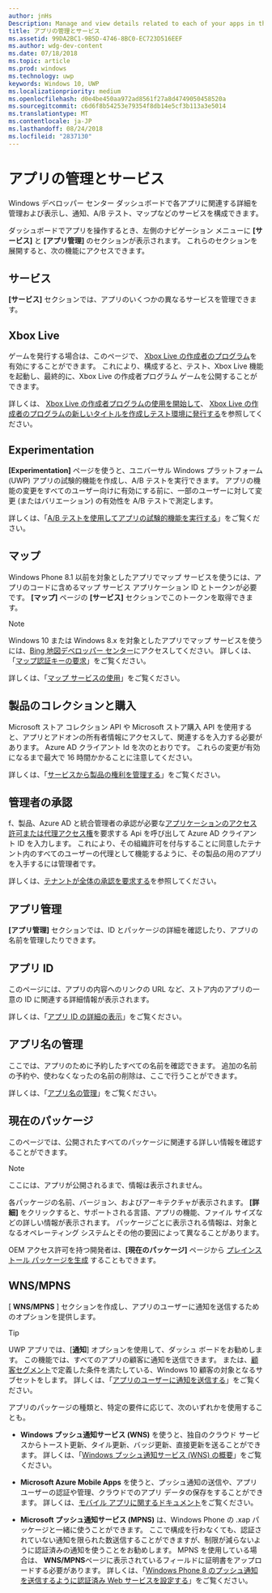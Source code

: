 ```yaml
---
author: jnHs
Description: Manage and view details related to each of your apps in the Windows Dev Center dashboard, and configure services such as A/B testing and maps.
title: アプリの管理とサービス
ms.assetid: 99DA2BC1-9B5D-4746-8BC0-EC723D516EEF
ms.author: wdg-dev-content
ms.date: 07/18/2018
ms.topic: article
ms.prod: windows
ms.technology: uwp
keywords: Windows 10, UWP
ms.localizationpriority: medium
ms.openlocfilehash: d0e4be450aa972ad8561f27a8d4749050458520a
ms.sourcegitcommit: c6d6f8b54253e79354f8db14e5cf3b113a3e5014
ms.translationtype: MT
ms.contentlocale: ja-JP
ms.lasthandoff: 08/24/2018
ms.locfileid: "2837130"
---
```

# <a name="app-management-and-services"></a>アプリの管理とサービス

Windows デベロッパー センター ダッシュボードで各アプリに関連する詳細を管理および表示し、通知、A/B テスト、マップなどのサービスを構成できます。

ダッシュボードでアプリを操作するとき、左側のナビゲーション メニューに **[サービス]** と **[アプリ管理]** のセクションが表示されます。 これらのセクションを展開すると、次の機能にアクセスできます。

## <a name="services"></a>サービス

**[サービス]** セクションでは、アプリのいくつかの異なるサービスを管理できます。

## <a name="xbox-live"></a>Xbox Live

ゲームを発行する場合は、このページで、 [Xbox Live の作成者のプログラム](http://xbox.com/developers/creators-program)を有効にすることができます。 これにより、構成すると、テスト、Xbox Live 機能を起動し、最終的に、Xbox Live の作成者プログラム ゲームを公開することができます。

詳しくは、 [Xbox Live の作成者プログラムの使用を開始して](../xbox-live/get-started-with-creators/get-started-with-xbox-live-creators.md)、 [Xbox Live の作成者のプログラムの新しいタイトルを作成しテスト環境に発行する](../xbox-live/get-started-with-creators/create-and-test-a-new-creators-title.md)を参照してください。

## <a name="experimentation"></a>Experimentation

**[Experimentation]** ページを使うと、ユニバーサル Windows プラットフォーム (UWP) アプリの試験的機能を作成し、A/B テストを実行できます。 アプリの機能の変更をすべてのユーザー向けに有効にする前に、一部のユーザーに対して変更 (またはバリエーション) の有効性を A/B テストで測定します。

詳しくは、「[A/B テストを使用してアプリの試験的機能を実行する](../monetize/run-app-experiments-with-a-b-testing.md)」をご覧ください。

## <a name="maps"></a>マップ

Windows Phone 8.1 以前を対象としたアプリでマップ サービスを使うには、アプリのコードに含めるマップ サービス アプリケーション ID とトークンが必要です。 **[マップ]** ページの **[サービス]** セクションでこのトークンを取得できます。

> [!NOTE]
> Windows 10 または Windows 8.x を対象としたアプリでマップ サービスを使うには、[Bing 地図デベロッパー センター](http://go.microsoft.com/fwlink/p/?LinkId=614880)にアクセスしてください。 詳しくは、「[マップ認証キーの要求](https://docs.microsoft.com/windows/uwp/maps-and-location/authentication-key)」をご覧ください。

詳しくは、「[マップ サービスの使用](use-map-services.md)」をご覧ください。

## <a name="product-collections-and-purchases"></a>製品のコレクションと購入

Microsoft ストア コレクション API や Microsoft ストア購入 API を使用すると、アプリとアドオンの所有者情報にアクセスして、関連するを入力する必要があります。 Azure AD クライアント Id を次のとおりです。 これらの変更が有効になるまで最大で 16 時間かかることに注意してください。

詳しくは、「[サービスから製品の権利を管理する](../monetize/view-and-grant-products-from-a-service.md)」をご覧ください。

## <a name="administrator-consent"></a>管理者の承認

f、製品、Azure AD と統合管理者の承認が必要な[アプリケーションのアクセス許可または代理アクセス権](https://developer.microsoft.com/graph/docs/concepts/permissions_reference)を要求する Api を呼び出して Azure AD クライアント ID を入力します。 これにより、その組織許可を付与することに同意したテナント内のすべてのユーザーの代理として機能するように、その製品の用のアプリを入手するには管理者です。

詳しくは、[テナントが全体の承認を要求する](https://docs.microsoft.com/en-us/azure/active-directory/develop/active-directory-v2-scopes#requesting-consent-for-an-entire-tenant)を参照してください。

## <a name="app-management"></a>アプリ管理

**[アプリ管理]** セクションでは、ID とパッケージの詳細を確認したり、アプリの名前を管理したりできます。

## <a name="app-identity"></a>アプリ ID

このページには、アプリの内容へのリンクの URL など、ストア内のアプリの一意の ID に関連する詳細情報が表示されます。

詳しくは、「[アプリ ID の詳細の表示](view-app-identity-details.md)」をご覧ください。

## <a name="manage-app-names"></a>アプリ名の管理

ここでは、アプリのために予約したすべての名前を確認できます。 追加の名前の予約や、使わなくなったの名前の削除は、ここで行うことができます。

詳しくは、「[アプリ名の管理](manage-app-names.md)」をご覧ください。

## <a name="current-packages"></a>現在のパッケージ

このページでは、公開されたすべてのパッケージに関連する詳しい情報を確認することができます。

> [!NOTE]
> ここには、アプリが公開されるまで、情報は表示されません。

各パッケージの名前、バージョン、およびアーキテクチャが表示されます。 **[詳細]** をクリックすると、サポートされる言語、アプリの機能、ファイル サイズなどの詳しい情報が表示されます。 パッケージごとに表示される情報は、対象となるオペレーティング システムとその他の要因によって異なることがあります。 

OEM アクセス許可を持つ開発者は、**[現在のパッケージ]** ページから [プレインストール パッケージを生成](generate-preinstall-packages-for-oems.md) することもできます。

## <a name="wnsmpns"></a>WNS/MPNS

[ **WNS/MPNS** ] セクションを作成し、アプリのユーザーに通知を送信するためのオプションを提供します。 

> [!TIP]
> UWP アプリでは、[**通知**] オプションを使用して、ダッシュ ボードをお勧めします。 この機能では、すべてのアプリの顧客に通知を送信できます。 または、[顧客セグメント](create-customer-segments.md)で定義した条件を満たしている、Windows 10 顧客の対象となるサブセットをします。 詳しくは、「[アプリのユーザーに通知を送信する](send-push-notifications-to-your-apps-customers.md)」をご覧ください。

アプリのパッケージの種類と、特定の要件に応じて、次のいずれかを使用することも。 

-   **Windows プッシュ通知サービス (WNS)** を使うと、独自のクラウド サービスからトースト更新、タイル更新、バッジ更新、直接更新を送ることができます。 詳しくは、「[Windows プッシュ通知サービス (WNS) の概要](../design/shell/tiles-and-notifications/windows-push-notification-services--wns--overview.md)」をご覧ください。

-   **Microsoft Azure Mobile Apps** を使うと、プッシュ通知の送信や、アプリ ユーザーの認証や管理、クラウドでのアプリ データの保存をすることができます。 詳しくは、[モバイル アプリに関するドキュメント](http://go.microsoft.com/fwlink/p/?LinkId=221116)をご覧ください。

-   **Microsoft プッシュ通知サービス (MPNS)** は、Windows Phone の .xap パッケージと一緒に使うことができます。 ここで構成を行わなくても、認証されていない通知を限られた数送信することができますが、制限が減らないように認証済みの通知を使うことをお勧めします。 MPNS を使用している場合は、 **WNS/MPNS**ページに表示されているフィールドに証明書をアップロードする必要があります。 詳しくは、「[Windows Phone 8 のプッシュ通知を送信するように認証済み Web サービスを設定する](http://go.microsoft.com/fwlink/p/?LinkId=528736)」をご覧ください。
 

 
